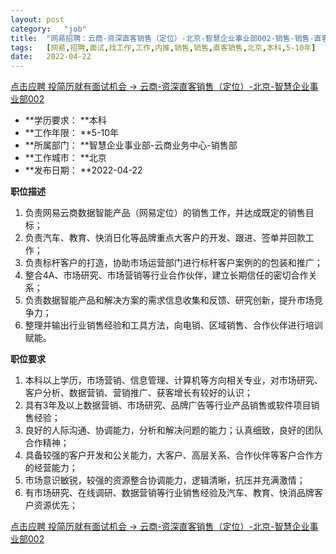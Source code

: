 ```yaml
---
layout:	post
category:	"job"
title:	"网易招聘：云商-资深直客销售（定位）-北京-智慧企业事业部002-销售-销售-直客销售-北京本科5-10年"
tags:	[网易,招聘,面试,找工作,工作,内推,销售,销售,直客销售,北京,本科,5-10年]
date:	2022-04-22
---
```


[点击应聘 投简历就有面试机会 -> 云商-资深直客销售（定位）-北京-智慧企业事业部002](http://mobile.bole.netease.com/bole/boleDetail?id=32939&employeeId=346f03c3cda5f04c&key=all)



- **学历要求： **本科
- **工作年限： **5-10年
- **所属部门： **智慧企业事业部-云商业务中心-销售部
- **工作城市： **北京
- **发布日期： **2022-04-22



**职位描述**
1)	负责网易云商数据智能产品（网易定位）的销售工作，并达成既定的销售目标；
2)	负责汽车、教育、快消日化等品牌重点大客户的开发、跟进、签单并回款工作；
3)	负责标杆客户的打造，协助市场运营部门进行标杆客户案例的的包装和推广；
4)	整合4A、市场研究、市场营销等行业合作伙伴，建立长期信任的密切合作关系；
5)	负责数据智能产品和解决方案的需求信息收集和反馈、研究创新，提升市场竞争力；
6)	整理并输出行业销售经验和工具方法，向电销、区域销售、合作伙伴进行培训赋能。




**职位要求**
1)	本科以上学历，市场营销、信息管理、计算机等方向相关专业，对市场研究、客户分析、数据营销、营销推广、获客增长有较好的认识；
2)	具有3年及以上数据营销、市场研究、品牌广告等行业产品销售或软件项目销售经验；
3)	良好的人际沟通、协调能力，分析和解决问题的能力；认真细致，良好的团队合作精神；
4)	具备较强的客户开发和公关能力，大客户、高层关系、合作伙伴等客户合作方的经营能力；
5)	市场意识敏锐，较强的资源整合协调能力，逻辑清晰，抗压并充满激情；
6)	有市场研究、在线调研、数据营销等行业销售经验及汽车、教育、快消品牌客户资源优先；




[点击应聘 投简历就有面试机会 -> 云商-资深直客销售（定位）-北京-智慧企业事业部002](http://mobile.bole.netease.com/bole/boleDetail?id=32939&employeeId=346f03c3cda5f04c&key=all)